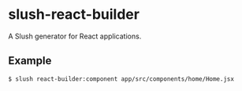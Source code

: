 # slush-react-builder

A Slush generator for React applications.

## Example

```
$ slush react-builder:component app/src/components/home/Home.jsx
```
